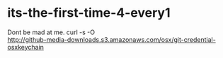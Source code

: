 # its-the-first-time-4-every1
Dont be mad at me.
curl -s -O \
http://github-media-downloads.s3.amazonaws.com/osx/git-credential-osxkeychain
